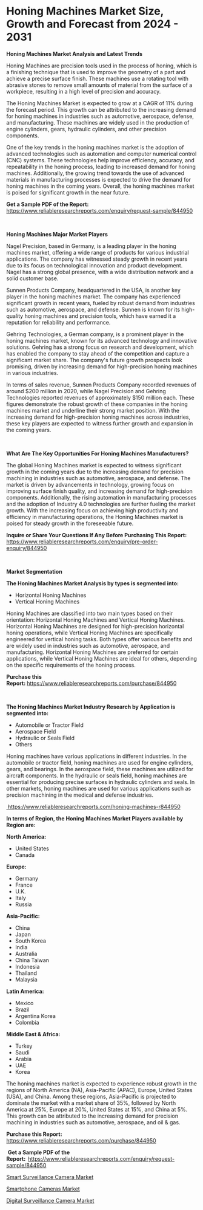 <p><h1>Honing Machines Market Size, Growth and Forecast from 2024 - 2031</h1></p><p><strong>Honing Machines Market Analysis and Latest Trends</strong></p>
<p><p>Honing Machines are precision tools used in the process of honing, which is a finishing technique that is used to improve the geometry of a part and achieve a precise surface finish. These machines use a rotating tool with abrasive stones to remove small amounts of material from the surface of a workpiece, resulting in a high level of precision and accuracy.</p><p>The Honing Machines Market is expected to grow at a CAGR of 11% during the forecast period. This growth can be attributed to the increasing demand for honing machines in industries such as automotive, aerospace, defense, and manufacturing. These machines are widely used in the production of engine cylinders, gears, hydraulic cylinders, and other precision components.</p><p>One of the key trends in the honing machines market is the adoption of advanced technologies such as automation and computer numerical control (CNC) systems. These technologies help improve efficiency, accuracy, and repeatability in the honing process, leading to increased demand for honing machines. Additionally, the growing trend towards the use of advanced materials in manufacturing processes is expected to drive the demand for honing machines in the coming years. Overall, the honing machines market is poised for significant growth in the near future.</p></p>
<p><strong>Get a Sample PDF of the Report:&nbsp;</strong> <a href="https://www.reliableresearchreports.com/enquiry/request-sample/844950">https://www.reliableresearchreports.com/enquiry/request-sample/844950</a></p>
<p>&nbsp;</p>
<p><strong>Honing Machines Major Market Players</strong></p>
<p><p>Nagel Precision, based in Germany, is a leading player in the honing machines market, offering a wide range of products for various industrial applications. The company has witnessed steady growth in recent years due to its focus on technological innovation and product development. Nagel has a strong global presence, with a wide distribution network and a solid customer base.</p><p>Sunnen Products Company, headquartered in the USA, is another key player in the honing machines market. The company has experienced significant growth in recent years, fueled by robust demand from industries such as automotive, aerospace, and defense. Sunnen is known for its high-quality honing machines and precision tools, which have earned it a reputation for reliability and performance.</p><p>Gehring Technologies, a German company, is a prominent player in the honing machines market, known for its advanced technology and innovative solutions. Gehring has a strong focus on research and development, which has enabled the company to stay ahead of the competition and capture a significant market share. The company's future growth prospects look promising, driven by increasing demand for high-precision honing machines in various industries.</p><p>In terms of sales revenue, Sunnen Products Company recorded revenues of around $200 million in 2020, while Nagel Precision and Gehring Technologies reported revenues of approximately $150 million each. These figures demonstrate the robust growth of these companies in the honing machines market and underline their strong market position. With the increasing demand for high-precision honing machines across industries, these key players are expected to witness further growth and expansion in the coming years.</p></p>
<p>&nbsp;</p>
<p><strong>What Are The Key Opportunities For Honing Machines Manufacturers?</strong></p>
<p><p>The global Honing Machines market is expected to witness significant growth in the coming years due to the increasing demand for precision machining in industries such as automotive, aerospace, and defense. The market is driven by advancements in technology, growing focus on improving surface finish quality, and increasing demand for high-precision components. Additionally, the rising automation in manufacturing processes and the adoption of Industry 4.0 technologies are further fueling the market growth. With the increasing focus on achieving high productivity and efficiency in manufacturing operations, the Honing Machines market is poised for steady growth in the foreseeable future.</p></p>
<p><strong>Inquire or Share Your Questions If Any Before Purchasing This Report:</strong> <a href="https://www.reliableresearchreports.com/enquiry/pre-order-enquiry/844950">https://www.reliableresearchreports.com/enquiry/pre-order-enquiry/844950</a></p>
<p>&nbsp;</p>
<p><strong>Market Segmentation</strong></p>
<p><strong>The Honing Machines Market Analysis by types is segmented into:</strong></p>
<p><ul><li>Horizontal Honing Machines</li><li>Vertical Honing Machines</li></ul></p>
<p><p>Honing Machines are classified into two main types based on their orientation: Horizontal Honing Machines and Vertical Honing Machines. Horizontal Honing Machines are designed for high-precision horizontal honing operations, while Vertical Honing Machines are specifically engineered for vertical honing tasks. Both types offer various benefits and are widely used in industries such as automotive, aerospace, and manufacturing. Horizontal Honing Machines are preferred for certain applications, while Vertical Honing Machines are ideal for others, depending on the specific requirements of the honing process.</p></p>
<p><strong>Purchase this Report:&nbsp;</strong><a href="https://www.reliableresearchreports.com/purchase/844950">https://www.reliableresearchreports.com/purchase/844950</a></p>
<p>&nbsp;</p>
<p><strong>The Honing Machines Market Industry Research by Application is segmented into:</strong></p>
<p><ul><li>Automobile or Tractor Field</li><li>Aerospace Field</li><li>Hydraulic or Seals Field</li><li>Others</li></ul></p>
<p><p>Honing machines have various applications in different industries. In the automobile or tractor field, honing machines are used for engine cylinders, gears, and bearings. In the aerospace field, these machines are utilized for aircraft components. In the hydraulic or seals field, honing machines are essential for producing precise surfaces in hydraulic cylinders and seals. In other markets, honing machines are used for various applications such as precision machining in the medical and defense industries.</p></p>
<p><a href="https://www.reliableresearchreports.com/honing-machines-r844950">&nbsp;https://www.reliableresearchreports.com/honing-machines-r844950</a></p>
<p><strong>In terms of Region, the Honing Machines Market Players available by Region are:</strong></p>
<p>
    <p> <strong> North America: </strong>
        <ul>
            <li>United States</li>
            <li>Canada</li>
        </ul>
        </p> 
    <p> <strong> Europe: </strong>
        <ul>
            <li>Germany</li>
            <li>France</li>
            <li>U.K.</li>
            <li>Italy</li>
            <li>Russia</li>
        </ul>
        </p> 
    <p> <strong> Asia-Pacific: </strong>
        <ul>
            <li>China</li>
            <li>Japan</li>
            <li>South Korea</li>
            <li>India</li>
            <li>Australia</li>
            <li>China Taiwan</li>
            <li>Indonesia</li>
            <li>Thailand</li>
            <li>Malaysia</li>
        </ul>
        </p> 
    <p> <strong> Latin America: </strong>
        <ul>
            <li>Mexico</li>
            <li>Brazil</li>
            <li>Argentina Korea</li>
            <li>Colombia</li>
        </ul>
        </p> 
    <p> <strong> Middle East & Africa: </strong>
        <ul>
            <li>Turkey</li>
            <li>Saudi</li>
            <li>Arabia</li>
            <li>UAE</li>
            <li>Korea</li>
        </ul>
    </p>
    </p>
<p><p>The honing machines market is expected to experience robust growth in the regions of North America (NA), Asia-Pacific (APAC), Europe, United States (USA), and China. Among these regions, Asia-Pacific is projected to dominate the market with a market share of 35%, followed by North America at 25%, Europe at 20%, United States at 15%, and China at 5%. This growth can be attributed to the increasing demand for precision machining in industries such as automotive, aerospace, and oil & gas.</p></p>
<p><strong>Purchase this Report: </strong><a href="https://www.reliableresearchreports.com/purchase/844950">https://www.reliableresearchreports.com/purchase/844950</a></p>
<p>&nbsp;<strong>Get a Sample PDF of the Report:&nbsp;&nbsp;</strong><a href="https://www.reliableresearchreports.com/enquiry/request-sample/844950">https://www.reliableresearchreports.com/enquiry/request-sample/844950</a></p>
<p><strong></strong></p>
<p><p><a href="https://github.com/staberhelen84/Market-Research-Report-List-1/blob/main/smart-surveillance-camera-market.md">Smart Surveillance Camera Market</a></p><p><a href="https://github.com/JosephMorgnlvXXff/Market-Research-Report-List-1/blob/main/smartphone-cameras-market.md">Smartphone Cameras Market</a></p><p><a href="https://github.com/ValentineMike02/Market-Research-Report-List-1/blob/main/digital-surveillance-camera-market.md">Digital Surveillance Camera Market</a></p></p>